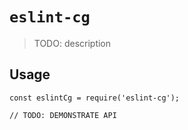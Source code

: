 # `eslint-cg`

> TODO: description

## Usage

```
const eslintCg = require('eslint-cg');

// TODO: DEMONSTRATE API
```
